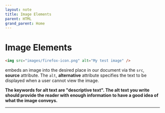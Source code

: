```yaml
---
layout: note
title: Image Elements
parent: HTML
grand_parent: Home
---
```


# Image Elements

```html
<img src="images/firefox-icon.png" alt="My test image" />
```

embeds an image into the desired place in our document via the `src`, **source** attribute. The `alt`, **alternative** attribute specifies the text to be displayed when a user cannot view the image.

**The keywords for alt text are "descriptive text". The alt text you write should provide the reader with enough information to have a good idea of what the image conveys.**

---
